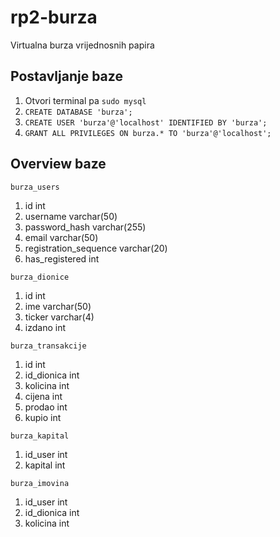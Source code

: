 # rp2-burza

Virtualna burza vrijednosnih papira

## Postavljanje baze

1. Otvori terminal pa `sudo mysql`
2. `CREATE DATABASE 'burza';`
3. `CREATE USER 'burza'@'localhost' IDENTIFIED BY 'burza';`
4. `GRANT ALL PRIVILEGES ON burza.* TO 'burza'@'localhost';`

## Overview baze

`burza_users`

1. id int
2. username varchar(50)
3. password_hash varchar(255)
4. email varchar(50)
5. registration_sequence varchar(20)
6. has_registered int

`burza_dionice`

1. id int
2. ime varchar(50)
3. ticker varchar(4)
4. izdano int

`burza_transakcije`

1. id int
2. id_dionica int
3. kolicina int
4. cijena int
5. prodao int
6. kupio int

`burza_kapital`

1. id_user int
2. kapital int

`burza_imovina`

1. id_user int
2. id_dionica int
3. kolicina int
